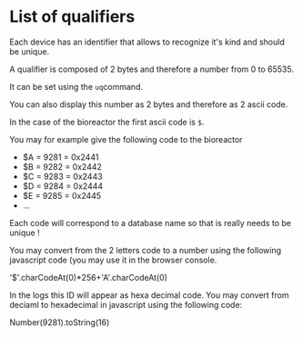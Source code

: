 # List of qualifiers

Each device has an identifier that allows to recognize it's kind and should be unique.

A qualifier is composed of 2 bytes and therefore a number from 0 to 65535.

It can be set using the `uq`command.

You can also display this number as 2 bytes and therefore as 2 ascii code.

In the case of the bioreactor the first ascii code is `$`.

You may for example give the following code to the bioreactor

* $A = 9281 = 0x2441
* $B = 9282 = 0x2442
* $C = 9283 = 0x2443
* $D = 9284 = 0x2444
* $E = 9285 = 0x2445
* ...

Each code will correspond to a database name so that is really needs to be unique !

You may convert from the 2 letters code to a number using the following javascript code (you may use it in the browser console.

'$'.charCodeAt(0)*256+'A'.charCodeAt(0)

In the logs this ID will appear as hexa decimal code. You may convert from deciaml to hexadecimal in javascript using the following code:

Number(9281).toString(16)
